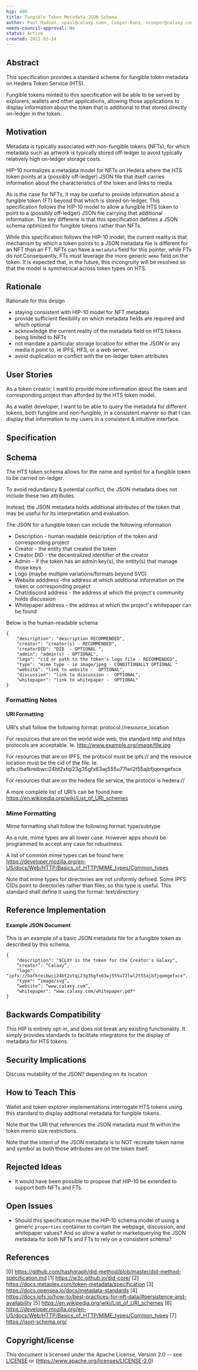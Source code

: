 ```yaml
---
hip: 400
title: Fungible Token Metadata JSON Schema
author: Paul Madsen, <paul@calaxy.com>, Cooper Kunz, <cooper@calaxy.com>
needs-council-approval: No
status: Active
created: 2022-03-14
---
```


## Abstract

This specification provides a standard scheme for fungible token metadata on Hedera Token Service (HTS).  

Fungible tokens minted to this specification will be able to be served by explorers, wallets and other applications, allowing those applications to display information about the token that is additional to that stored directly on-ledger in the token.

## Motivation

Metadata is typically associated with non-fungible tokens (NFTs), for which metadata such as artwork is typically stored off-ledger to avoid typically relatively high on-ledger storage costs. 

HIP-10 normalizes a metadata model for NFTs on Hedera  where the HTS token points at a (possibly off-ledger) JSON file that itself carries information about the characteristics of the token and links to media.

As is the case for NFTs, it may be useful to provide information about a fungible token (FT) beyond that which is stored on-ledger. This specification follows the HIP-10 model to allow a fungible HTS token to point to a (possibly off-ledger) JSON file carrying that additional information. The key differene is that this specification defines a JSON schema optimized for fungible tokens rather than NFTs. 

While this specification follows the HIP-10 model, the current reality is that mechanism by which a token points to a JSON metadata file is different for an NFT than an FT. NFTs can have a `metadata` field for this pointer, while FTs do not.Consequently, FTs must leverage the more generic `memo` field on the token. It is expected that, in the future, this incongruity will be resolved so that the model is symmetrical across token types on HTS.

## Rationale

Rationale for this design

- staying consistent with HIP-10 model for NFT metadata
- provide sufficient flexibility on which metadata fields are required and which optional
- acknowledge the current reality of the metadata field on HTS tokens being limited to NFTs 
- not mandate a particular storage location for either the JSON or any media it point to, ie IPFS, HFS, or a web server.
- avoid duplication or conflict with the on-ledger token attributes

## User Stories

As a token creator, I want to provide more information about the token and corresponding project than afforded by the HTS token model.

As a wallet developer, I want to be able to query the metadata for different tokens, both fungible and non-fungible, in a consistent manner so that I can display that information to my users in a consistent & intuitive interface.

## Specification

## Schema

The HTS token schema allows for the name and symbol for a fungible token to be carried on-ledger. 

To avoid redundancy & potential conflict, the JSON metadata does not include these two attributes. 

Instead, the JSON metadata holds additional attributes of the token that may be useful for its interpretation amd evaluation.

The JSON for a fungible token can include the following information

- Description - human readable description of the token and corresponding project
- Creator - the entity that created the token 
- Creator DID - the decentralized identifier of the creator
- Admin - if the token has an admin key(s), the entity(s) that manage those keys
- Logo (maybe multiple variations/formats beyond SVG)
- Website adddress -the address at which additional information on the token or corresponding project
- Chat/discord address - the address at which the project's community holds discussion
- Whitepaper address - the address at which the project's whitepaper can be found

Below is the human-readable schema 

```
{
    "description": "description RECOMMENDED",
    "creator": "creator(s) - RECOMMENDED",
    "creatorDID": "DID  - OPTIONAL ",
    "admin": "admin(s) - OPTIONAL",
    "logo": "cid or path to the token's logo file - RECOMMENDED",
    "type": "mime type - ie image/jpeg - CONDITIONALLY OPTIONAL "
    "website": "link to website -  OPTIONAL", 
    "discussion": "link to discussion -  OPTIONAL", 
    "whitepaper": "link to whitepaper -  OPTIONAL"
}
```


### Formatting Notes

#### URI Formatting

URI’s shall follow the following format: protocol://resource_location

For resources that are on the world wide web, the standard http and https protocols are acceptable. Ie. http://www.example.org/image/file.jpg

For resources that are on IPFS, the protocol must be ipfs:// and the resource location must be the cid of the file. Ie. ipfs://bafkreibwci24bt2xtqi23g35gfx63wj555u77lwl2t55ajbfjqomgefxce

For resources that are on the hedera file service, the protocol is hedera://

A more complete list of URI’s can be found here: https://en.wikipedia.org/wiki/List_of_URI_schemes

### Mime Formatting

Mime formatting shall follow the following format: type/subtype

As a rule, mime types are all lower case. However apps should be programmed to accept any case for robustness.

A list of common mime types can be found here: https://developer.mozilla.org/en-US/docs/Web/HTTP/Basics_of_HTTP/MIME_types/Common_types

Note that mime types for directories are not uniformly defined. Some IPFS CIDs point to directories rather than files, so this type is useful. This standard shall define it using the format: text/directory 

## Reference Implementation

#### Example JSON Document

This is an example of a basic JSON metadata file for a fungible token as described by this schema.
```
{
    "description": "$CLXY is the token for the Creator's Galaxy",
    “creator”: “Calaxy”,
    "logo": "ipfs://bafkreibwci24bt2xtqi23g35gfx63wj555u77lwl2t55ajbfjqomgefxce",
    "type": “image/svg”,
    “website”: “www.calaxy.com”,
    "whitepaper": "www.calaxy.com/whitepaper.pdf"
}
```

## Backwards Compatibility

This HIP is entirely opt-in, and does not break any existing functionality. It simply provides standards to facilitate integratons for the display of metadata for HTS tokens.

## Security Implications

Discuss mutability of the JSON? depending on its location

## How to Teach This

Wallet and token explorer implementations interrogate HTS tokens using this standard to display additional metadata for fungible tokens.

Note that the URI that references the JSON metadata must fit within the token memo size restrictions. 

Note that the intent of the JSON metadata is to NOT recreate token name and symbol as both those attributes are on the token itself.

## Rejected Ideas

- it would have been possible to propose that HIP-10 be extended to support both NFTs and FTs. 

## Open Issues

- Should this specification reuse the HIP-10 schema model of using a generic `properties` container to contain the webpage, discussion, and whitepaper values? And so allow a wallet or marketquerying the JSON metadata for both NFTs and FTs to rely on a consistent schema? 

## References

[0] https://github.com/hashgraph/did-method/blob/master/did-method-specification.md
[1] https://w3c.github.io/did-core/
[2] https://docs.metaplex.com/token-metadata/specification
[3] https://docs.opensea.io/docs/metadata-standards
[4] https://docs.ipfs.io/how-to/best-practices-for-nft-data/#persistence-and-availability
[5] https://en.wikipedia.org/wiki/List_of_URI_schemes
[6] https://developer.mozilla.org/en-US/docs/Web/HTTP/Basics_of_HTTP/MIME_types/Common_types
[7] https://json-schema.org/

## Copyright/license

This document is licensed under the Apache License, Version 2.0 -- see [LICENSE](../LICENSE) or (https://www.apache.org/licenses/LICENSE-2.0)
